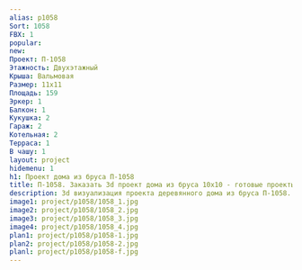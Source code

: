 ```yaml
---
alias: p1058
Sort: 1058
FBX: 1
popular: 
new: 
Проект: П-1058
Этажность: Двухэтажный
Крыша: Вальмовая
Размер: 11х11
Площадь: 159
Эркер: 1
Балкон: 1
Кукушка: 2
Гараж: 2
Котельная: 2
Терраса: 1
В чашу: 1
layout: project
hidemenu: 1
h1: Проект дома из бруса П-1058
title: П-1058. Заказать 3d проект дома из бруса 10х10 - готовые проекты
description: 3d визуализация проекта деревянного дома из бруса П-1058. Площадь 159 м2, размер 10х10. Вы можете внести любые изменения в проект.
image1: project/p1058/1058_1.jpg
image2: project/p1058/1058_2.jpg
image3: project/p1058/1058_3.jpg
image4: project/p1058/1058_4.jpg
plan1: project/p1058/p1058-1.jpg
plan2: project/p1058/p1058-2.jpg
planl: project/p1058/p1058-f.jpg
---
```


